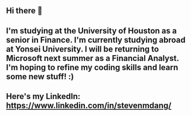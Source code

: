 ## Hi there 👋

## I'm studying at the University of Houston as a senior in Finance. I'm currently studying abroad at Yonsei University. I will be returning to Microsoft next summer as a Financial Analyst. I'm hoping to refine my coding skills and learn some new stuff! :)

## Here's my LinkedIn: https://www.linkedin.com/in/stevenmdang/
<!--
**sdang1234/sdang1234** is a ✨ _special_ ✨ repository because its `README.md` (this file) appears on your GitHub profile.

Here are some ideas to get you started:

- 🔭 I’m currently working on ...
- 🌱 I’m currently learning ...
- 👯 I’m looking to collaborate on ...
- 🤔 I’m looking for help with ...
- 💬 Ask me about ...
- 📫 How to reach me: ...
- 😄 Pronouns: ...
- ⚡ Fun fact: ...
-->
